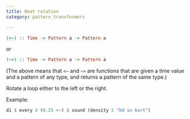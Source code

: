 ```yaml
---
title: Beat rotation
category: pattern_transformers

---
```

~~~~ haskell
(<~) :: Time -> Pattern a -> Pattern a
~~~~

or

~~~~ haskell
(~>) :: Time -> Pattern a -> Pattern a
~~~~

(The above means that `<~` and `~>` are functions that are given a
time value and a pattern of any type, and returns a pattern of the
same type.)

Rotate a loop either to the left or the right.

Example:

~~~~ haskell
d1 $ every 4 (0.25 <~) $ sound (density 2 "bd sn kurt")
~~~~
